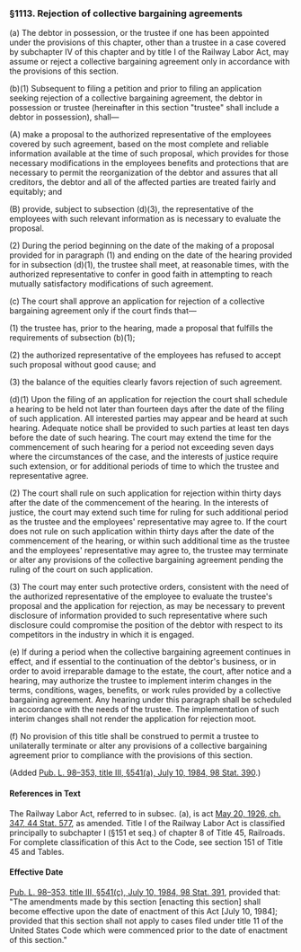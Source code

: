 ### §1113. Rejection of collective bargaining agreements ###

[]()

(a) The debtor in possession, or the trustee if one has been appointed under the provisions of this chapter, other than a trustee in a case covered by subchapter IV of this chapter and by title I of the Railway Labor Act, may assume or reject a collective bargaining agreement only in accordance with the provisions of this section.

[]()[]()

(b)(1) Subsequent to filing a petition and prior to filing an application seeking rejection of a collective bargaining agreement, the debtor in possession or trustee (hereinafter in this section "trustee" shall include a debtor in possession), shall—

[]()

(A) make a proposal to the authorized representative of the employees covered by such agreement, based on the most complete and reliable information available at the time of such proposal, which provides for those necessary modifications in the employees benefits and protections that are necessary to permit the reorganization of the debtor and assures that all creditors, the debtor and all of the affected parties are treated fairly and equitably; and

[]()

(B) provide, subject to subsection (d)(3), the representative of the employees with such relevant information as is necessary to evaluate the proposal.

[]()

(2) During the period beginning on the date of the making of a proposal provided for in paragraph (1) and ending on the date of the hearing provided for in subsection (d)(1), the trustee shall meet, at reasonable times, with the authorized representative to confer in good faith in attempting to reach mutually satisfactory modifications of such agreement.

[]()

(c) The court shall approve an application for rejection of a collective bargaining agreement only if the court finds that—

[]()

(1) the trustee has, prior to the hearing, made a proposal that fulfills the requirements of subsection (b)(1);

[]()

(2) the authorized representative of the employees has refused to accept such proposal without good cause; and

[]()

(3) the balance of the equities clearly favors rejection of such agreement.

[]()[]()

(d)(1) Upon the filing of an application for rejection the court shall schedule a hearing to be held not later than fourteen days after the date of the filing of such application. All interested parties may appear and be heard at such hearing. Adequate notice shall be provided to such parties at least ten days before the date of such hearing. The court may extend the time for the commencement of such hearing for a period not exceeding seven days where the circumstances of the case, and the interests of justice require such extension, or for additional periods of time to which the trustee and representative agree.

[]()

(2) The court shall rule on such application for rejection within thirty days after the date of the commencement of the hearing. In the interests of justice, the court may extend such time for ruling for such additional period as the trustee and the employees' representative may agree to. If the court does not rule on such application within thirty days after the date of the commencement of the hearing, or within such additional time as the trustee and the employees' representative may agree to, the trustee may terminate or alter any provisions of the collective bargaining agreement pending the ruling of the court on such application.

[]()

(3) The court may enter such protective orders, consistent with the need of the authorized representative of the employee to evaluate the trustee's proposal and the application for rejection, as may be necessary to prevent disclosure of information provided to such representative where such disclosure could compromise the position of the debtor with respect to its competitors in the industry in which it is engaged.

[]()

(e) If during a period when the collective bargaining agreement continues in effect, and if essential to the continuation of the debtor's business, or in order to avoid irreparable damage to the estate, the court, after notice and a hearing, may authorize the trustee to implement interim changes in the terms, conditions, wages, benefits, or work rules provided by a collective bargaining agreement. Any hearing under this paragraph shall be scheduled in accordance with the needs of the trustee. The implementation of such interim changes shall not render the application for rejection moot.

[]()

(f) No provision of this title shall be construed to permit a trustee to unilaterally terminate or alter any provisions of a collective bargaining agreement prior to compliance with the provisions of this section.

(Added [Pub. L. 98–353, title III, §541(a), July 10, 1984, 98 Stat. 390](/statviewer.htm?volume=98&page=390).)

#### References in Text ####

The Railway Labor Act, referred to in subsec. (a), is act [May 20, 1926, ch. 347, 44 Stat. 577](/statviewer.htm?volume=44&page=577), as amended. Title I of the Railway Labor Act is classified principally to subchapter I (§151 et seq.) of chapter 8 of Title 45, Railroads. For complete classification of this Act to the Code, see section 151 of Title 45 and Tables.

#### Effective Date ####

[Pub. L. 98–353, title III, §541(c), July 10, 1984, 98 Stat. 391](/statviewer.htm?volume=98&page=391), provided that: "The amendments made by this section [enacting this section] shall become effective upon the date of enactment of this Act [July 10, 1984]; provided that this section shall not apply to cases filed under title 11 of the United States Code which were commenced prior to the date of enactment of this section."